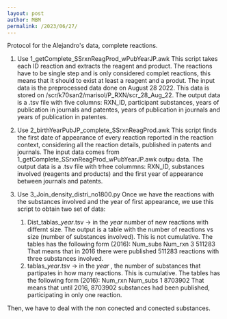 ```yaml
---
layout: post
author: MBM
permalink: /2023/06/27/
---
```


Protocol for the Alejandro's data, complete reactions.

1. Use 1_getComplete_SSrxnReagProd_wPubYearJP.awk
   This script takes each ID reaction and extracts the reagent and product. The reactions have to be single step and is only considered complet reactions, this means that it should to exist at least a reagent and a produt. The input data is the preprocessed data done on August 28 2022. This data is stored on /scr/k70san2/marisol/P_RXN/scr_28_Aug_22. The output data is a .tsv file with five columns: RXN_ID, participant substances, years of publication in journals and patentes, years of publication in journals and years of publication in patentes.

2. Use 2_birthYearPubJP_complete_SSrxnReagProd.awk
   This script finds the first date of appearance of every reaction reported in the reaction context, considering all the reaction details, published in patents and journals. The input data comes from 1_getComplete_SSrxnReagProd_wPubYearJP.awk outpu data. The output data is a  .tsv file with trhee colummns: RXN_ID, substances involved (reagents and products) and the first year of  appearance between journals and patents.

3. Use  3_Join_density_distri_no1800.py
   Once we have the reactions with the substances involved and the year of first appearance, we use this script to obtain  two set of data:
   1. Dist_tablas_*year*.tsv -> in the *year* number of new reactions with differnt size. The output is a table with the number of reactions vs size (number of substances involved). This is not cumulative. The tables has the following form (2016):
      Num_subs		     Num_rxn
      3					511283
      That means that in 2016 there were published 511283 reactions with three substances involved.
   2. tablas_*year*.tsv -> in the *year* , the number of substances that partipates in how many reactions. This is cumulative. The tables has the following form (2016):
      Num_rxn		Num_subs
      1			8703902
      That means that until 2016,  8703902 substances had been published, participating in only one reaction.


Then, we have to deal with the non conected and conected substances.
